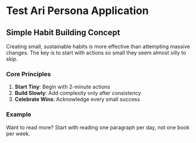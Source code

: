 # Test Ari Persona Application

## Simple Habit Building Concept

Creating small, sustainable habits is more effective than attempting massive changes. The key is to start with actions so small they seem almost silly to skip.

### Core Principles

1. **Start Tiny**: Begin with 2-minute actions
2. **Build Slowly**: Add complexity only after consistency
3. **Celebrate Wins**: Acknowledge every small success

### Example

Want to read more? Start with reading one paragraph per day, not one book per week. 